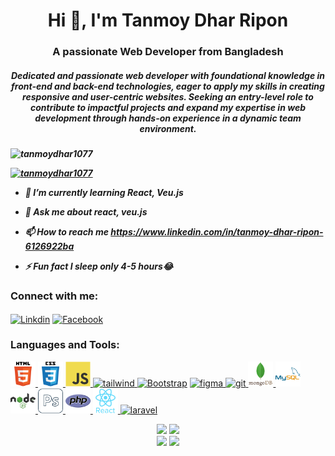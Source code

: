 <h1 align="center">Hi 👋, I'm Tanmoy Dhar Ripon</h1>
<h3 align="center">A passionate Web Developer from Bangladesh</h3>
<h5 align="center">Dedicated and passionate web developer with foundational knowledge in front-end and back-end technologies, eager to apply my skills in creating responsive and user-centric websites. Seeking an entry-level role to contribute to impactful projects 
and expand my expertise in web development through hands-on experience in a dynamic team environment.<h5>

<p align="left"> <img src="https://komarev.com/ghpvc/?username=tanmoydhar1077&label=Profile%20views&color=0e75b6&style=flat" alt="tanmoydhar1077" /> </p>

<p align="left"> <a href="https://github.com/ryo-ma/github-profile-trophy"><img src="https://github-profile-trophy.vercel.app/?username=tanmoydhar1077" alt="tanmoydhar1077" /></a> </p>

- 🌱 I’m currently learning **React, Veu.js**

- 💬 Ask me about **react, veu.js**

- 📫 How to reach me **https://www.linkedin.com/in/tanmoy-dhar-ripon-6126922ba**

- ⚡ Fun fact **I sleep only 4-5 hours😂**

<h3 align="left">Connect with me:</h3>
<p align="left">
<a href="https://linkedin.com/in/tanmoy-dhar-ripon-6126922ba" target="blank"><img align="center" src="https://raw.githubusercontent.com/rahuldkjain/github-profile-readme-generator/master/src/images/icons/Social/linked-in-alt.svg" alt="Linkdin" height="30" width="40" /></a>
<a href="https://fb.com/tanmoydhar.ripon" target="blank"><img align="center" src="https://raw.githubusercontent.com/rahuldkjain/github-profile-readme-generator/master/src/images/icons/Social/facebook.svg" alt="Facebook" height="30" width="40" /></a>
</p>

<h3 align="left">Languages and Tools:</h3>
<p align="left"> <a href="https://www.w3.org/html/" target="_blank" rel="noreferrer"> <img src="https://raw.githubusercontent.com/devicons/devicon/master/icons/html5/html5-original-wordmark.svg" alt="html5" width="40" height="40"/> </a> <a href="https://www.w3schools.com/css/" target="_blank" rel="noreferrer"> <img src="https://raw.githubusercontent.com/devicons/devicon/master/icons/css3/css3-original-wordmark.svg" alt="css3" width="40" height="40"/> </a> <a href="https://developer.mozilla.org/en-US/docs/Web/JavaScript" target="_blank" rel="noreferrer"> <img src="https://raw.githubusercontent.com/devicons/devicon/master/icons/javascript/javascript-original.svg" alt="javascript" width="40" height="40"/> </a> <a href="https://tailwindcss.com/" target="_blank" rel="noreferrer"> <img src="https://www.vectorlogo.zone/logos/tailwindcss/tailwindcss-icon.svg" alt="tailwind" width="40" height="40"/> </a> <a href="https://getbootstrap.com/" target="_blank" rel="noreferrer"> <img src="https://upload.wikimedia.org/wikipedia/commons/b/b2/Bootstrap_logo.svg" alt="Bootstrap" width="45" height="40"/></a> <a href="https://www.figma.com/" target="_blank" rel="noreferrer"> <img src="https://www.vectorlogo.zone/logos/figma/figma-icon.svg" alt="figma" width="40" height="40"/> </a> <a href="https://git-scm.com/" target="_blank" rel="noreferrer"> <img src="https://www.vectorlogo.zone/logos/git-scm/git-scm-icon.svg" alt="git" width="40" height="40"/> </a> <a href="https://www.mongodb.com/" target="_blank" rel="noreferrer"> <img src="https://raw.githubusercontent.com/devicons/devicon/master/icons/mongodb/mongodb-original-wordmark.svg" alt="mongodb" width="40" height="40"/> </a> <a href="https://www.mysql.com/" target="_blank" rel="noreferrer"> <img src="https://raw.githubusercontent.com/devicons/devicon/master/icons/mysql/mysql-original-wordmark.svg" alt="mysql" width="40" height="40"/> </a> <a href="https://nodejs.org" target="_blank" rel="noreferrer"> <img src="https://raw.githubusercontent.com/devicons/devicon/master/icons/nodejs/nodejs-original-wordmark.svg" alt="nodejs" width="40" height="40"/> </a> <a href="https://www.photoshop.com/en" target="_blank" rel="noreferrer"> <img src="https://raw.githubusercontent.com/devicons/devicon/master/icons/photoshop/photoshop-line.svg" alt="photoshop" width="40" height="40"/> </a> <a href="https://www.php.net" target="_blank" rel="noreferrer"> <img src="https://raw.githubusercontent.com/devicons/devicon/master/icons/php/php-original.svg" alt="php" width="40" height="40"/> </a> <a href="https://reactjs.org/" target="_blank" rel="noreferrer"> <img src="https://raw.githubusercontent.com/devicons/devicon/master/icons/react/react-original-wordmark.svg" alt="react" width="40" height="40"/> </a> <a href="https://laravel.com/docs/11.x"="_blank" rel="noreferrer"> <img src="https://upload.wikimedia.org/wikipedia/commons/thumb/9/9a/Laravel.svg/170px-Laravel.svg.png" alt="laravel" width="40" height="40"/> </a> </p>


<div align="center">
  <img src="https://github-readme-stats.vercel.app/api?username=TanmoyDhar1077&theme=vue&hide_border=false&include_all_commits=false&count_private=false" height="200">
   <img src="https://github-readme-stats.vercel.app/api/top-langs/?username=TanmoyDhar1077&theme=vue&hide_border=false&include_all_commits=false&count_private=false&layout=compact" height="200">
</div>
<div align = "center">
  <img src="https://nirzak-streak-stats.vercel.app/?user=TanmoyDhar1077&theme=vue&hide_border=false" height="200">
  <img src="https://github-contributor-stats.vercel.app/api?username=TanmoyDhar1077&limit=5&theme=vue&combine_all_yearly_contributions=true" height="200">
</div>
